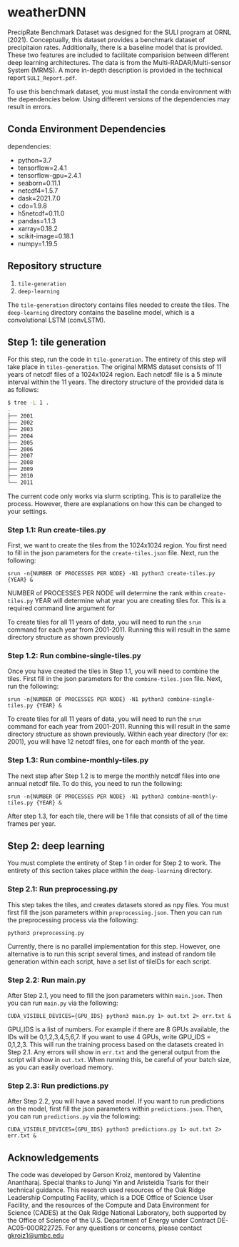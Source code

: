 # weatherDNN
PrecipRate Benchmark Dataset was designed for the SULI program at ORNL (2021). Conceptually, this dataset provides a benchmark dataset of precipitaion rates. Additionally, there is a baseline model that is provided. These two features are included to facilitate comparision between different deep learning architectures. The data is from the Multi-RADAR/Multi-sensor System (MRMS). A more in-depth description is provided in the technical report ```SULI_Report.pdf```.

To use this benchmark dataset, you must install the conda environment with the dependencies below. Using different versions of the dependencies may result in errors.


## Conda Environment Dependencies
dependencies:
  - python=3.7
  - tensorflow=2.4.1
  - tensorflow-gpu=2.4.1
  - seaborn=0.11.1
  - netcdf4=1.5.7
  - dask=2021.7.0
  - cdo=1.9.8
  - h5netcdf=0.11.0
  - pandas=1.1.3
  - xarray=0.18.2
  - scikit-image=0.18.1
  - numpy=1.19.5


## Repository structure
1) ```tile-generation```
2) ```deep-learning```

The ```tile-generation``` directory contains files needed to create the tiles. The ```deep-learning``` directory contains the baseline model, which is a convolutional LSTM (convLSTM).

## Step 1: tile generation 
For this step, run the code in ```tile-generation```. The entirety of this step will take place in ```tiles-generation```. The original MRMS dataset consists of 11 years of netcdf files of a 1024x1024 region. Each netcdf file is a 5 minute interval within the 11 years. The directory structure of the provided data is as follows:

```bash
$ tree -L 1 .
.
├── 2001
├── 2002
├── 2003
├── 2004
├── 2005
├── 2006
├── 2007
├── 2008
├── 2009
├── 2010
└── 2011
```

The current code only works via slurm scripting. This is to parallelize the process. However, there are explanations on how this can be changed to your settings.

### Step 1.1: Run create-tiles.py
First, we want to create the tiles from the 1024x1024 region. You first need to fill in the json parameters for the ```create-tiles.json``` file. Next, run the following:

```
srun -n{NUMBER OF PROCESSES PER NODE} -N1 python3 create-tiles.py {YEAR} &
```

NUMBER of PROCESSES PER NODE will determine the rank within ```create-tiles.py```
YEAR will determine what year you are creating tiles for. This is a required command line argument for 

To create tiles for all 11 years of data, you will need to run the ```srun``` command for each year from 2001-2011. Running this will result in the same directory structure as shown previously

### Step 1.2: Run combine-single-tiles.py
Once you have created the tiles in Step 1.1, you will need to combine the tiles. First fill in the json parameters for the ```combine-tiles.json``` file. Next, run the following:

```
srun -n{NUMBER OF PROCESSES PER NODE} -N1 python3 combine-single-tiles.py {YEAR} &
```

To create tiles for all 11 years of data, you will need to run the ```srun``` command for each year from 2001-2011. Running this will result in the same directory structure as shown previously. Within each year directory (for ex: 2001), you will have 12 netcdf files, one for each month of the year. 


### Step 1.3: Run combine-monthly-tiles.py
The next step after Step 1.2 is to merge the monthly netcdf files into one annual netcdf file. To do this, you need to run the following:

```
srun -n{NUMBER OF PROCESSES PER NODE} -N1 python3 combine-monthly-tiles.py {YEAR} &
```

After step 1.3, for each tile, there will be 1 file that consists of all of the time frames per year.


## Step 2: deep learning
You must complete the entirety of Step 1 in order for Step 2 to work. The entirety of this section takes place within the ```deep-learning``` directory.

### Step 2.1: Run preprocessing.py
This step takes the tiles, and creates datasets stored as npy files. You must first fill the json parameters within ```preprocessing.json```. Then you can run the preprocessing process via the following:

```
python3 preprocessing.py
```

Currently, there is no parallel implementation for this step. However, one alternative is to run this script several times, and instead of random tile generation within each script, have a set list of tileIDs for each script.

### Step 2.2: Run main.py
After Step 2.1, you need to fill the json parameters within ```main.json```.  Then you can run ```main.py``` via the following:

```
CUDA_VISIBLE_DEVICES={GPU_IDS} python3 main.py 1> out.txt 2> err.txt &
```

GPU_IDS is a list of numbers. For example if there are 8 GPUs available, the IDs will be 0,1,2,3,4,5,6,7. If you want to use 4 GPUs, write GPU_IDS = 0,1,2,3. 
This will run the training process based on the datasets created in Step 2.1. Any errors will show in ```err.txt``` and the general output from the script will show in ```out.txt```. When running this, be careful of your batch size, as you can easily overload memory.

### Step 2.3: Run predictions.py
After Step 2.2, you will have a saved model. If you want to run predictions on the model, first fill the json parameters within ```predictions.json```. Then, you can run ```predictions.py``` via the following:

```
CUDA_VISIBLE_DEVICES={GPU_IDS} python3 predictions.py 1> out.txt 2> err.txt &
```

## Acknowledgements

The code was developed by Gerson Kroiz, mentored by Valentine Anantharaj. Special thanks to Junqi Yin and Aristeidia Tsaris for their technical guidance. This research used resources of the Oak Ridge Leadership Computing Facility, which is a DOE Office of Science User Facility, and the resources of the Compute and Data Environment for Science (CADES) at the Oak Ridge National Laboratory, both supported by the Office of Science of the U.S. Department of Energy under Contract DE-AC05-00OR22725. For any questions or concerns, please contact gkroiz1@umbc.edu
